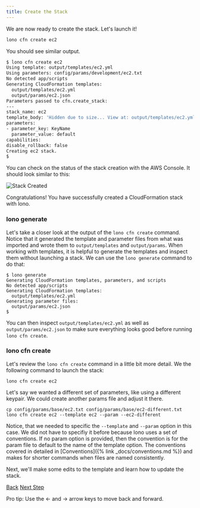 ```yaml
---
title: Create the Stack
---
```


We are now ready to create the stack.  Let's launch it!

```sh
lono cfn create ec2
```

You should see similar output.

```sh
$ lono cfn create ec2
Using template: output/templates/ec2.yml
Using parameters: config/params/development/ec2.txt
No detected app/scripts
Generating CloudFormation templates:
  output/templates/ec2.yml
  output/params/ec2.json
Parameters passed to cfn.create_stack:
---
stack_name: ec2
template_body: 'Hidden due to size... View at: output/templates/ec2.yml'
parameters:
- parameter_key: KeyName
  parameter_value: default
capabilities:
disable_rollback: false
Creating ec2 stack.
$
```

You can check on the status of the stack creation with the AWS Console.  It should look similar to this:

<img src="/img/tutorials/ec2/stack-created.png" alt="Stack Created" class="doc-photo">

Congratulations!  You have successfully created a CloudFormation stack with lono.

### lono generate

Let's take a closer look at the output of the `lono cfn create` command. Notice that it generated the template and parameter files from what was imported and wrote them to `output/templates` and `output/params`.  When working with templates, it is helpful to generate the templates and inspect them without launching a stack.  We can use the `lono generate` command to do that:

```
$ lono generate
Generating CloudFormation templates, parameters, and scripts
No detected app/scripts
Generating CloudFormation templates:
  output/templates/ec2.yml
Generating parameter files:
  output/params/ec2.json
$
```

You can then inspect `output/templates/ec2.yml` as well as `output/params/ec2.json` to make sure everything looks good before running `lono cfn create`.

### lono cfn create

Let's review the `lono cfn create` command in a little bit more detail.  We the following command to launch the stack:

```
lono cfn create ec2
```

Let's say we wanted a different set of parameters, like using a different keypair. We could create another params file and adjust it there.

```
cp config/params/base/ec2.txt config/params/base/ec2-different.txt
lono cfn create ec2 --template ec2 --param --ec2-different
```

Notice, that we needed to specific the `--template` and `--param` option in this case. We did not have to specifiy it before because lono uses a set of conventions. If no param option is provided, then the convention is for the param file to default to the name of the template option. The conventions covered in detailed in [Conventions]({% link _docs/conventions.md %}) and makes for shorter commands when files are named consistently.


Next, we'll make some edits to the template and learn how to update the stack.

<a id="prev" class="btn btn-basic" href="{% link _docs/tutorials/ec2/params-build.md %}">Back</a>
<a id="next" class="btn btn-primary" href="{% link _docs/tutorials/ec2/cfn-update.md %}">Next Step</a>
<p class="keyboard-tip">Pro tip: Use the <- and -> arrow keys to move back and forward.</p>

